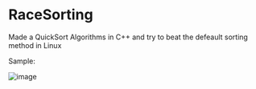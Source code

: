 # RaceSorting
Made a QuickSort Algorithms in C++ and try to beat the defeault sorting method in Linux 

Sample:

![image](https://user-images.githubusercontent.com/80939100/192953989-ffd8f294-7069-4b59-9b9a-ca8c04b50543.png)

